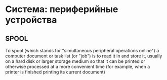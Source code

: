 # Система: периферийные устройства

## SPOOL

To spool (which stands for "simultaneous peripheral operations online") a computer document or task list (or "job") is to read it in and store it, usually on a hard disk or larger storage medium so that it can be printed or otherwise processed at a more convenient time (for example, when a printer is finished printing its current document)

